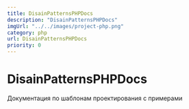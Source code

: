 ```yaml
---
title: DisainPatternsPHPDocs
description: "DisainPatternsPHPDocs"
imgUrl: "../../images/project-php.png"
category: php
url: DisainPatternsPHPDocs
priority: 0
---
```


# DisainPatternsPHPDocs

Документация по шаблонам проектирования с примерами